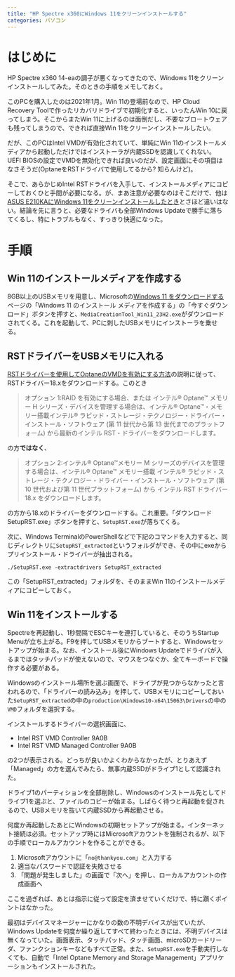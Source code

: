 ```yaml
---
title: "HP Spectre x360にWindows 11をクリーンインストールする"
categories: パソコン
---
```


# はじめに

HP Spectre x360 14-eaの調子が悪くなってきたので、Windows 11をクリーンインストールしてみた。そのときの手順をメモしておく。

このPCを購入したのは2021年1月。Win 11の登場前なので、HP Cloud Recovery Toolで作ったリカバリドライブで初期化すると、いったんWin 10に戻ってしまう。そこからまたWin 11に上げるのは面倒だし、不要なブロートウェアも残ってしまうので、できれば直接Win 11をクリーンインストールしたい。

だが、このPCはIntel VMDが有効化されていて、単純にWin 11のインストールメディアから起動しただけではインストーラが内蔵SSDを認識してくれない。UEFI BIOSの設定でVMDを無効化できれば良いのだが、設定画面にその項目はなさそうだ(OptaneをRSTドライバで使用してるから? 知らんけど)。

そこで、あらかじめIntel RSTドライバを入手して、インストールメディアにコピーしておくひと手間が必要になる。が、まあ注意が必要なのはそこだけで、他は[ASUS E210KAにWindows 11をクリーンインストールしたとき](20221022.html)とさほど違いはない。結論を先に言うと、必要なドライバも全部Windows Updateで勝手に落ちてくるし、特にトラブルもなく、すっきり快適になった。

# 手順

## Win 11のインストールメディアを作成する

8GB以上のUSBメモリを用意し、Microsoftの[Windows 11 をダウンロードする](https://www.microsoft.com/ja-jp/software-download/windows11)ページの「Windows 11 のインストール メディアを作成する」の「今すぐダウンロード」ボタンを押すと、`MediaCreationTool_Win11_23H2.exe`がダウンロードされてくる。これを起動して、PCに刺したUSBメモリにインストーラを乗せる。

## RSTドライバーをUSBメモリに入れる

[RSTドライバーを使用してOptaneのVMDを有効にする方法](https://www.intel.co.jp/content/www/jp/ja/support/articles/000057787/memory-and-storage/intel-optane-memory.html)の説明に従って、RSTドライバー18.xをダウンロードする。このとき

> オプション 1:RAID を有効にする場合、または インテル® Optane™ メモリー H シリーズ・デバイスを管理する場合は、インテル® Optane™・メモリー搭載インテル® ラピッド・ストレージ・テクノロジー・ドライバー・インストール・ソフトウェア (第 11 世代から第 13 世代までのプラットフォーム) から最新のインテル RST・ドライバーをダウンロードします。

の方**ではなく**、

> オプション 2:インテル® Optane™メモリー M シリーズのデバイスを管理する場合は、インテル® Optane™ メモリー搭載 インテル® ラピッド・ストレージ・テクノロジー・ドライバー・インストール・ソフトウェア (第 10 世代および第 11 世代プラットフォーム) から インテル RST ドライバー 18.x をダウンロードします。

の方から18.xのドライバーをダウンロードする。これ重要。「ダウンロード SetupRST.exe」ボタンを押すと、`SetupRST.exe`が落ちてくる。

次に、Windows TerminalのPowerShellなどで下記のコマンドを入力すると、同じディレクトリに`SetupRST_extracted`というフォルダができ、その中にexeからプリインストール・ドライバーが抽出される。

    ./SetupRST.exe -extractdrivers SetupRST_extracted

この「SetupRST_extracted」フォルダを、そのままWin 11のインストールメディアにコピーしておく。

## Win 11をインストールする

Spectreを再起動し、1秒間隔でESCキーを連打していると、そのうちStartup Menuが立ち上がる。F9を押してUSBメモリからブートすると、Windowsセットアップが始まる。なお、インストール後にWindows Updateでドライバが入るまではタッチパッドが使えないので、マウスをつなぐか、全てキーボードで操作する必要がある。

Windowsのインストール場所を選ぶ画面で、ドライブが見つからなかったと言われるので、「ドライバーの読み込み」を押して、USBメモリにコピーしておいた`SetupRST_extracted`の中の`production\Windows10-x64\15063\Drivers`の中の`VMD`フォルダを選択する。

インストールするドライバーの選択画面に、

- Intel RST VMD Controller 9A0B
- Intel RST VMD Managed Controller 9A0B

の2つが表示される。どっちが良いかよくわからなかったが、とりあえず「Managed」の方を選んでみたら、無事内蔵SSDがドライブ1として認識された。

ドライブ1のパーティションを全部削除し、Windowsのインストール先としてドライブ1を選ぶと、ファイルのコピーが始まる。しばらく待つと再起動を促されるので、USBメモリを抜いて内蔵SSDから再起動させる。

何度か再起動したあとにWindowsの初期セットアップが始まる。インターネット接続は必須。セットアップ時にはMicrosoftアカウントを強制されるが、以下の手順でローカルアカウントを作ることができる。

1. Microsoftアカウントに「`no@thankyou.com`」と入力する
2. 適当なパスワードで認証を失敗させる
3. 「問題が発生しました」の画面で「次へ」を押し、ローカルアカウントの作成画面へ

ここを過ぎれば、あとは指示に従って設定を済ませていくだけで、特に躓くポイントはなかった。

最初はデバイスマネージャーにかなりの数の不明デバイスが出ていたが、Windows Updateを何度か繰り返してすべて終わったときには、不明デバイスは無くなっていた。画面表示、タッチパッド、タッチ画面、microSDカードリーダ、ファンクションキーなどもすべて正常。また、`SetupRST.exe`を手動実行しなくても、自動で「Intel Optane Memory and Storage Management」アプリケーションもインストールされた。